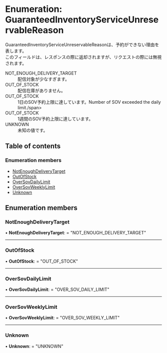 # Enumeration: GuaranteedInventoryServiceUnreservableReason


<div lang=\"ja\"> GuaranteedInventoryServiceUnreservableReasonは、予約ができない理由を表します。<br> このフィールドは、レスポンスの際に返却されますが、リクエストの際には無視されます。 </div>  <dl class=term>   <dt class=\"term__item\">NOT_ENOUGH_DELIVERY_TARGET</dt>   <dd class=\"term__desc\"><span lang=\"ja\">配信対象が少なすぎます。</span></dd>   <dt class=\"term__item\">OUT_OF_STOCK</dt>   <dd class=\"term__desc\"><span lang=\"ja\">配信在庫がありません。</span></dd>   <dt class=\"term__item\">OUT_OF_STOCK</dt>   <dd class=\"term__desc\"><span lang=\"ja\">1日のSOV予約上限に達しています。</span><span lang=\"en\">Number of SOV exceeded the daily limit./span></dd>   <dt class=\"term__item\">OUT_OF_STOCK</dt>   <dd class=\"term__desc\"><span lang=\"ja\">1週間のSOV予約上限に達しています。</span></dd>   <dt class=\"term__item\">UNKNOWN</dt>   <dd class=\"term__desc\"><span lang=\"ja\">未知の値です。</span></dd> </dl>

## Table of contents

### Enumeration members

- [NotEnoughDeliveryTarget](guaranteedinventoryserviceunreservablereason.md#notenoughdeliverytarget)
- [OutOfStock](guaranteedinventoryserviceunreservablereason.md#outofstock)
- [OverSovDailyLimit](guaranteedinventoryserviceunreservablereason.md#oversovdailylimit)
- [OverSovWeeklyLimit](guaranteedinventoryserviceunreservablereason.md#oversovweeklylimit)
- [Unknown](guaranteedinventoryserviceunreservablereason.md#unknown)

## Enumeration members

### NotEnoughDeliveryTarget

• **NotEnoughDeliveryTarget**: = "NOT\_ENOUGH\_DELIVERY\_TARGET"

___

### OutOfStock

• **OutOfStock**: = "OUT\_OF\_STOCK"

___

### OverSovDailyLimit

• **OverSovDailyLimit**: = "OVER\_SOV\_DAILY\_LIMIT"

___

### OverSovWeeklyLimit

• **OverSovWeeklyLimit**: = "OVER\_SOV\_WEEKLY\_LIMIT"

___

### Unknown

• **Unknown**: = "UNKNOWN"
